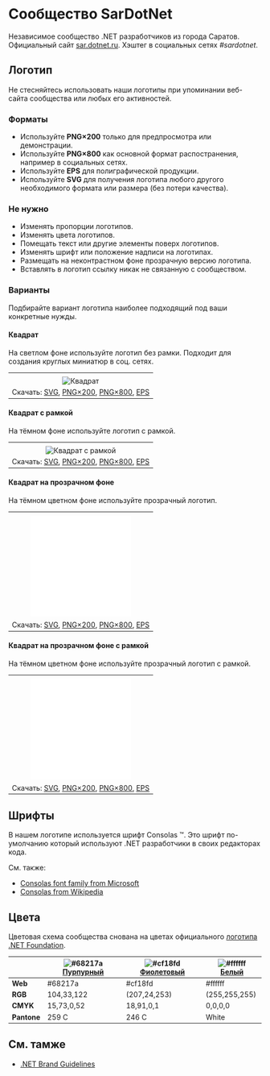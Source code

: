﻿# Сообщество SarDotNet

Независимое сообщество .NET разработчиков из города Саратов. Официальный сайт [sar.dotnet.ru](https://sar.dotnet.ru/). Хэштег в социальных сетях _#sardotnet_.

## Логотип

Не стесняйтесь использовать наши логотипы при упоминании веб-сайта сообщества или любых его активностей.

### Форматы

- Используйте **PNG×200** только для предпросмотра или демонстрации.
- Используйте **PNG×800** как основной формат распостранения, например в социальных сетях.
- Используйте **EPS** для полиграфической продукции.
- Используйте **SVG** для получения логотипа любого другого необходимого формата или размера (без потери качества).

### Не нужно

- Изменять пропорции логотипов.
- Изменять цвета логотипов.
- Помещать текст или другие элементы поверх логотипов.
- Изменять шрифт или положение надписи на логотипах.
- Размещать на неконтрастном фоне прозрачную версию логотипа.
- Вставлять в логотип ссылку никак не связанную с сообществом.

### Варианты

Подбирайте вариант логотипа наиболее подходящий под ваши конкретные нужды.

#### Квадрат

На светлом фоне используйте логотип без рамки. Подходит для создания круглых миниатюр в соц. сетях.

|       |
| :---: |
|       |
| ![Квадрат](sardotnet-logo-squared-200.png) |
| Скачать: [SVG](https://raw.githubusercontent.com/DotNetRu/BrandBook/master/Logo/Sar/sardotnet-logo-squared.svg), [PNG×200](https://raw.githubusercontent.com/DotNetRu/BrandBook/master/Logo/Sar/sardotnet-logo-squared-200.png), [PNG×800](https://raw.githubusercontent.com/DotNetRu/BrandBook/master/Logo/Sar/sardotnet-logo-squared-800.png), [EPS](https://raw.githubusercontent.com/DotNetRu/BrandBook/master/Logo/Sar/sardotnet-logo-squared.eps) |

#### Квадрат с рамкой

На тёмном фоне используйте логотип с рамкой.

|       |
| :---: |
|       |
| ![Квадрат с рамкой](sardotnet-logo-squared-bordered-200.png) |
| Скачать: [SVG](https://raw.githubusercontent.com/DotNetRu/BrandBook/master/Logo/Sar/sardotnet-logo-squared-bordered.svg), [PNG×200](https://raw.githubusercontent.com/DotNetRu/BrandBook/master/Logo/Sar/sardotnet-logo-squared-bordered-200.png), [PNG×800](https://raw.githubusercontent.com/DotNetRu/BrandBook/master/Logo/Sar/sardotnet-logo-squared-bordered-800.png), [EPS](https://raw.githubusercontent.com/DotNetRu/BrandBook/master/Logo/Sar/sardotnet-logo-squared-bordered.eps) |

#### Квадрат на прозрачном фоне

На тёмном цветном фоне используйте прозрачный логотип.

|       |
| :---: |
|       |
| ![Квадрат на прозрачном фоне](sardotnet-logo-squared-white-200.png) |
| Скачать: [SVG](https://raw.githubusercontent.com/DotNetRu/BrandBook/master/Logo/Sar/sardotnet-logo-squared-white.svg), [PNG×200](https://raw.githubusercontent.com/DotNetRu/BrandBook/master/Logo/Sar/sardotnet-logo-squared-white-200.png), [PNG×800](https://raw.githubusercontent.com/DotNetRu/BrandBook/master/Logo/Sar/sardotnet-logo-squared-white-800.png), [EPS](https://raw.githubusercontent.com/DotNetRu/BrandBook/master/Logo/Sar/sardotnet-logo-squared-white.eps) |

#### Квадрат на прозрачном фоне с рамкой

На тёмном цветном фоне используйте прозрачный логотип с рамкой.

|       |
| :---: |
|       |
| ![Квадрат на прозрачном фоне с рамкой](sardotnet-logo-squared-white-bordered-200.png) |
| Скачать: [SVG](https://raw.githubusercontent.com/DotNetRu/BrandBook/master/Logo/Sar/sardotnet-logo-squared-white-bordered.svg), [PNG×200](https://raw.githubusercontent.com/DotNetRu/BrandBook/master/Logo/Sar/sardotnet-logo-squared-white-bordered-200.png), [PNG×800](https://raw.githubusercontent.com/DotNetRu/BrandBook/master/Logo/Sar/sardotnet-logo-squared-white-bordered-800.png), [EPS](https://raw.githubusercontent.com/DotNetRu/BrandBook/master/Logo/Sar/sardotnet-logo-squared-white-bordered.eps) |

## Шрифты

В нашем логотипе используется шрифт Consolas ™. Это шрифт по-умолчанию который используют .NET разработчики в своих редакторах кода.

См. также:

- [Consolas font family from Microsoft](https://docs.microsoft.com/en-us/typography/font-list/consolas)
- [Consolas from Wikipedia](https://en.wikipedia.org/wiki/Consolas)

## Цвета

Цветовая схема сообщества снована на цветах официального [логотипа .NET Foundation](https://github.com/dotnet/swag/tree/master/logo).

|             | ![#68217a](https://placehold.it/15/68217a/ffffff?text=+) [Пурпурный](https://www.color-hex.com/color/68217a) | ![#cf18fd](https://placehold.it/15/cf18fd/ffffff?text=+) [Фиолетовый](https://www.color-hex.com/color/cf18fd) | ![#ffffff](https://placehold.it/15/ffffff/ffffff?text=+) [Белый](https://www.color-hex.com/color/ffffff) |
| ----------- | ---------- | ------------ | ------------- |
| **Web**     | #68217a    | #cf18fd      | #ffffff       |
| **RGB**     | 104,33,122 | (207,24,253) | (255,255,255) |
| **CMYK**    | 15,73,0,52 | 18,91,0,1    | 0,0,0,0       |
| **Pantone** | 259 C      | 246 C        | White         |

## См. тамже

- [.NET Brand Guidelines](https://github.com/dotnet/brand)

